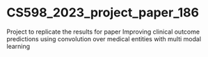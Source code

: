 # CS598_2023_project_paper_186
Project to replicate the results for paper Improving clinical outcome predictions using convolution over medical entities with multi modal learning
